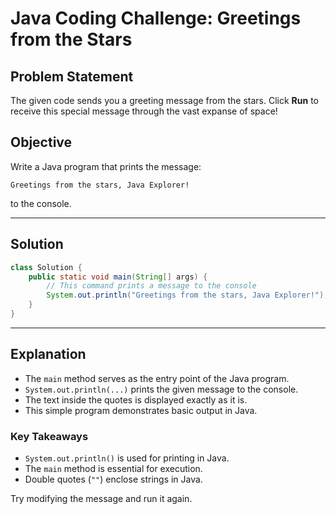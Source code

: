 # Java Coding Challenge: Greetings from the Stars

## Problem Statement
The given code sends you a greeting message from the stars. Click **Run** to receive this special message through the vast expanse of space!

## Objective
Write a Java program that prints the message:
```
Greetings from the stars, Java Explorer!
```
to the console.

---

## Solution
```java
class Solution {
    public static void main(String[] args) {
        // This command prints a message to the console
        System.out.println("Greetings from the stars, Java Explorer!");
    }
}
```

---

## Explanation
- The `main` method serves as the entry point of the Java program.
- `System.out.println(...)` prints the given message to the console.
- The text inside the quotes is displayed exactly as it is.
- This simple program demonstrates basic output in Java.

### Key Takeaways
- `System.out.println()` is used for printing in Java.
- The `main` method is essential for execution.
- Double quotes (`""`) enclose strings in Java.

Try modifying the message and run it again.

